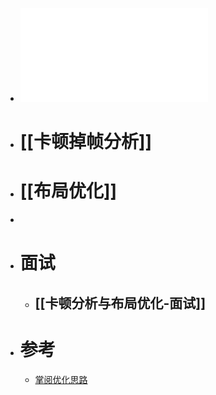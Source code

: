 - ![预习资料-卡顿分析与布局优化-20.10.27(6).pdf](../assets/预习资料-卡顿分析与布局优化-20.10.27(6)_1692866415950_0.pdf)
- # [[卡顿掉帧分析]]
- # [[布局优化]]
-
- # 面试
	- ## [[卡顿分析与布局优化-面试]]
- # 参考
	- [掌阅优化思路](https://github.com/iReaderAndroid/X2C/blob/master/README_CN.md)